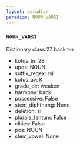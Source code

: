 ```yaml
---
layout: paradigm
paradigm: NOUN_VARSI
---
```

### ` NOUN_VARSI `

Dictionary class 27 back t~r
* kotus_tn: 28
* upos: NOUN
* suffix_regex: rsi
* kotus_av: K
* grade_dir: weaken
* harmony: back
* possessive: False
* stem_diphthong: None
* deletion: si
* plurale_tantum: False
* clitics: False
* pos: NOUN
* stem_vowel: None
